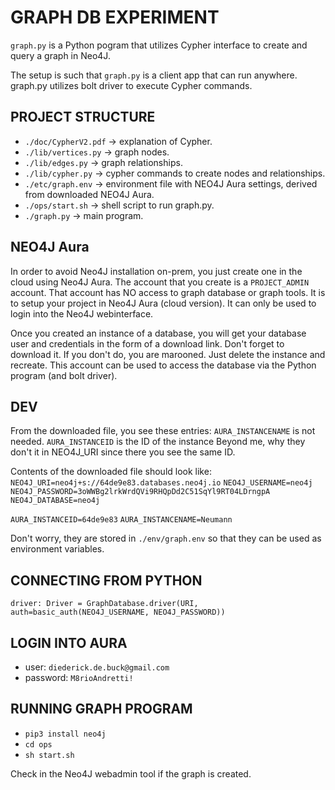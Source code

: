 # GRAPH DB EXPERIMENT

`graph.py` is a Python pogram that utilizes Cypher interface to create and query a graph in Neo4J.

The setup is such that `graph.py` is a client app that can run anywhere.
graph.py utilizes bolt driver to execute Cypher commands.


## PROJECT STRUCTURE
* `./doc/CypherV2.pdf` -> explanation of Cypher.  
* `./lib/vertices.py` -> graph nodes.  
* `./lib/edges.py` -> graph relationships.  
* `./lib/cypher.py` -> cypher commands to create nodes and relationships.  
* `./etc/graph.env` -> environment file with NEO4J Aura settings, derived from downloaded NEO4J Aura.  
* `./ops/start.sh` -> shell script to run graph.py.  
* `./graph.py` -> main program.  


## NEO4J Aura
In order to avoid Neo4J installation on-prem, you just create one in the cloud using Neo4J Aura. The account that you create is a `PROJECT_ADMIN` account. That account has NO access to graph database or graph tools. It is to setup your project in Neo4J Aura (cloud version). It can only be used to login into the Neo4J webinterface.

Once you created an instance of a database, you will get your database user and credentials in the form of a download link. Don't forget to download it. If you don't do, you are marooned. Just delete the instance and recreate. This account can be used to access the database via the Python program (and bolt driver).


## DEV
From the downloaded file, you see these entries:
`AURA_INSTANCENAME` is not needed. 
`AURA_INSTANCEID` is the ID of the instance
Beyond me, why they don't it in NEO4J_URI since there you see the same ID.

Contents of the downloaded file should look like:
`NEO4J_URI=neo4j+s://64de9e83.databases.neo4j.io`
`NEO4J_USERNAME=neo4j`
`NEO4J_PASSWORD=3oWWBg2lrkWrdQVi9RHQpDd2C51SqYl9RT04LDrngpA`
`NEO4J_DATABASE=neo4j`

`AURA_INSTANCEID=64de9e83`
`AURA_INSTANCENAME=Neumann`

Don't worry, they are stored in `./env/graph.env` so that they can be used as environment variables.


## CONNECTING FROM PYTHON
`driver: Driver = GraphDatabase.driver(URI, auth=basic_auth(NEO4J_USERNAME, NEO4J_PASSWORD))`


## LOGIN INTO AURA
* user: `diederick.de.buck@gmail.com`
* password: `M8rioAndretti!`


## RUNNING GRAPH PROGRAM
* `pip3 install neo4j`
* `cd ops`
* `sh start.sh`

Check in the Neo4J webadmin tool if the graph is created.
